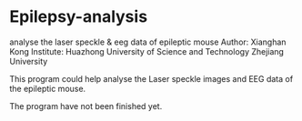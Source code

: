 # Epilepsy-analysis
analyse the laser speckle &amp; eeg data of epileptic mouse
Author: Xianghan Kong
Institute: Huazhong University of Science and Technology
           Zhejiang University
           
This program could help analyse the Laser speckle images and EEG data of the epileptic mouse.

The program have not been finished yet.
